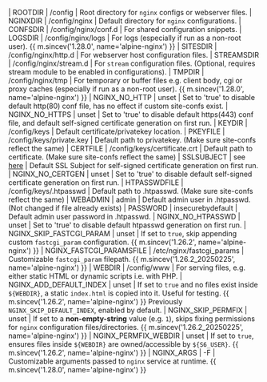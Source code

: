 | ROOTDIR                  | /config                                 | Root directory for `nginx` configs or webserver files.
| NGINXDIR                 | /config/nginx                           | Default directory for `nginx` configurations.
| CONFSDIR                 | /config/nginx/conf.d                    | For shared configuration snippets.
| LOGSDIR                  | /config/nginx/logs                      | For logs (especially if run  as a non-root user). {{ m.sincev('1.28.0', name='alpine-nginx') }}
| SITESDIR                 | /config/nginx/http.d                    | For webserver host configuration files.
| STREAMSDIR               | /config/nginx/stream.d                  | For `stream` configuration files. (Optional, requires stream module to be enabled in configurations).
| TMPDIR                   | /config/nginx/tmp                       | For temporary or buffer files e.g. client body, cgi or proxy caches (especially if run  as a non-root user). {{ m.sincev('1.28.0', name='alpine-nginx') }}
| NGINX_NO_HTTP            | unset                                   | Set to 'true' to disable default http(80) conf file, has no effect if custom site-confs exist.
| NGINX_NO_HTTPS           | unset                                   | Set to 'true' to disable default https(443) conf file, and default self-signed certificate generation on first run.
| KEYDIR                   | /config/keys                            | Default certificate/privatekey location.
| PKEYFILE                 | /config/keys/private.key                | Default path to privatekey. (Make sure site-confs reflect the same)
| CERTFILE                 | /config/keys/certificate.crt            | Default path to certificate. (Make sure site-confs reflect the same)
| SSLSUBJECT               | see [here](alpine-nginx.md#ssl-subject) | Default SSL Subject for self-signed certificate generation on first run.
| NGINX_NO_CERTGEN         | unset                                   | Set to 'true' to disable default self-signed certificate generation on first run.
| HTPASSWDFILE             | /config/keys/.htpasswd                  | Default path to .htpasswd. (Make sure site-confs reflect the same)
| WEBADMIN                 | admin                                   | Default admin user in .htpasswd. (Not changed if file already exists)
| PASSWORD                 | insecurebydefault                       | Default admin user password in .htpasswd.
| NGINX_NO_HTPASSWD        | unset                                   | Set to 'true' to disable default htpasswd generation on first run.
| NGINX_SKIP_FASTCGI_PARAM | unset                                   | If set to `true`, skip appending custom `fastcgi_param` configuration. {{ m.sincev('1.26.2', name='alpine-nginx') }}
| NGINX_FASTCGI_PARAMSFILE | /etc/nginx/fastcgi_params               | Customizable `fastcgi_param` filepath. {{ m.sincev('1.26.2_20250225', name='alpine-nginx') }}
| WEBDIR                   | /config/www                             | For serving files, e.g. either static HTML or dynamic scripts i.e. with PHP.
| NGINX_ADD_DEFAULT_INDEX  | unset                                   | If set to `true` and no files exist inside `${WEBDIR}`, a static `index.html` is copied into it. Useful for testing. {{ m.sincev('1.26.2', name='alpine-nginx') }} Previously `NGINX_SKIP_DEFAULT_INDEX`, enabled by default.
| NGINX_SKIP_PERMFIX       | unset                                   | If set to a **non-empty-string** value (e.g. `1`), skips fixing permissions for `nginx` configuration files/directories. {{ m.sincev('1.26.2_20250225', name='alpine-nginx') }}
| NGINX_PERMFIX_WEBDIR     | unset                                   | If set to `true`, ensures files inside `${WEBDIR}` are owned/accessible by `${S6_USER}`. {{ m.sincev('1.26.2', name='alpine-nginx') }}
| NGINX_ARGS               | -F                                      | Customizable arguments passed to `nginx` service at runtime. {{ m.sincev('1.28.0', name='alpine-nginx') }}
